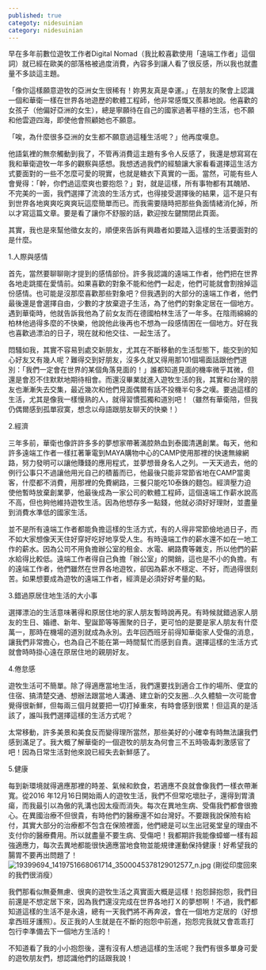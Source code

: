 ```yaml
---
published: true
categoty: nidesuinian
category: nidesuinian
---
```

早在多年前數位遊牧工作者Digital Nomad（我比較喜歡使用「遠端工作者」這個詞）就已經在歐美的部落格被過度消費，內容多到讓人看了很反感，所以我也就盡量不多談這主題。

「像你這樣願意遊牧的亞洲女生很稀有！妳男友真是幸運。」在朋友的聚會上認識一個和華衛一樣在世界各地遊歷的軟體工程師，他非常感慨又羨慕地說。他喜歡的女孩子（他偏好亞洲的女生），總是寧願待在自己的國家過著平穩的生活，也不願和他雲遊四海，即使他會照顧她也不願意。

「唉，為什麼很多亞洲的女生都不願意過這種生活呢？」他再度嘆息。

他語氣裡的無奈觸動到我了，不管再消費這主題有多令人反感了，我還是想寫寫在我和華衛遊牧一年多的觀察與感想。我想透過我們的經驗讓大家看看選擇這生活方式要面對的一些不怎麼可愛的現實，也就是糖衣下真實的一面。當然，可能有些人會覺得：「幹，你們過這麼爽也要抱怨？」對，就是這樣，所有事物都有其醜陋、不完美的一面，我們選擇了流浪的生活方式，也得接受選擇後的結果，這不是只有到世界各地爽爽吃爽爽玩這麼簡單而已。而我需要隨時把那些負面情緒消化掉，所以才寫這篇文章。要是看了讓你不舒服的話，歡迎按左鍵關閉此頁面。

其實，我也是來幫他徵女友的，順便來告訴有興趣者如要踏入這樣的生活要面對的是什麼。

1.人際與感情

首先，當然要聊聊剛才提到的感情部份。許多我認識的遠端工作者，他們把在世界各地走跳擺在愛情前。如果喜歡的對象不能和他們一起走，他們可能就會割捨掉這份感情。也可能是沒那麼喜歡那些對象吧？但我遇到的大部分的遠端工作者，他們最後還是會選擇自由，少數的才放棄遊子生活，為了他們的對象定居在一個地方。遇到華衛時，他就告訴我他為了前女友而在德國柏林生活了一年多。在陰雨綿綿的柏林他過得多麼的不快樂，他說他此後再也不想為一段感情困在一個地方。好在我也喜歡過漂泊的日子，現在就和他交往、一起生活了。

悶騷如我，其實不容易到處交新朋友，尤其在不斷移動的生活型態下，能交到的知心好友又有幾人呢？難得交到好朋友，沒多久就又得用那101個場面話跟他們道別：「我們一定會在世界的某個角落見面的！」誰都知道見面的機率微乎其微，但還是會忍不住默默地期待相會。而還沒畢業就進入遊牧生活的我，其實和台灣的朋友也漸漸失去交集，最近幾次和他們見面偶爾有話不投機半句多之嘆。要過這樣的生活，尤其是像我一樣慢熟的人，就得習慣孤獨和道別吧！（雖然有華衛陪，但我仍偶爾感到孤單寂寞，想念以母語跟朋友聊天的快樂！）

2.經濟

三年多前，華衛也像許許多多的夢想家帶著滿腔熱血到泰國清邁創業。每天，他和許多遠端工作者一樣扛著筆電到MAYA購物中心的CAMP使用那裡的快速無線網路，努力發明可以讓他賺錢的應用程式，並夢想晉身名人之列。一天天過去，他的例行公事只不過讓他用光自己的積蓄而已，他最後只能非常節省地在CAMP當奧客，什麼都不消費，用那裡的免費網路，三餐只能吃10泰銖的麵包。經濟壓力迫使他暫時放棄創業夢，他最後成為一家公司的軟體工程師，這個遠端工作薪水說高不高，但也夠他維持遊牧生活。因為他想存多一點錢，他就必須好好理財，並盡量到消費水準低的國家生活。

並不是所有遠端工作者都能負擔這樣的生活方式，有的人得非常節儉地過日子，而不如大家想像天天住好穿好吃好地享受人生。有時遠端工作的薪水還不如在一地工作的薪水。因為公司不用負擔辦公室的租金、水電、網路費等雜支，所以他們的薪水給得比較低。遠端工作者得自己負擔「辦公室」的開銷，這也是不小的負擔。有的遠端工作者，他們雖然在世界各地遊牧，卻因為薪水不穩定、不好，而過得很刻苦。如果想要成為遊牧的遠端工作者，經濟是必須好好考量的點。

3.錯過原居住地生活的大小事

選擇漂泊的生活意味著得和原居住地的家人朋友暫時說再見。有時候就錯過家人朋友的生日、婚禮、新年、聖誕節等等團聚的日子，更可怕的是要是家人朋友有什麼萬一，那時在機場的道別就成為永別。去年回西班牙前得知華衛家人受傷的消息，讓我們非常擔心，也為自己不能在第一時間幫忙而感到自責。選擇這樣的生活方式就會時時掛心遠在原居住地的親朋好友。
 
4.倦怠感

遊牧生活可不簡單。除了得適應當地生活，我們還要找到適合工作的場所、便宜的住宿、搞清楚交通、想辦法跟當地人溝通、建立新的交友圈...久久體驗一次可能會覺得很新鮮，但每兩三個月就要把一切打掉重來，有時會感到很累！但這真的是活該了，誰叫我們選擇這樣的生活方式呢？

太常移動，許多美景和美食反而變得理所當然，那些美好的小確幸有時無法讓我們感到滿足了。我大概了解華衛的一個遊牧的朋友為何會三不五時吸毒刺激感官了吧！因為日常生活對他來說已經失去新鮮感了。

5.健康

每到新環境就得適應那裡的時差、氣候和飲食，若適應不良就會像我們一樣衣帶漸寬。從2016 年12月16日開始兩人的遊牧生活，我們不但常吃壞肚子，還得到胃潰瘍，而我最引以為傲的乳溝也因太瘦而消失。每次在異地生病、受傷我們都會很擔心。在異國治療不但很貴，有時他們的醫療還不如台灣好。不要跟我說保險有給付，其實大部分的治療都不包含在保險裡面，他們總是可以生出冠冕堂皇的理由不支付你的醫療費用。所以就盡量不要生病、受傷吧！我都期許我能像蟑螂一樣有超強適應力，每次去異地都能很快適應當地食物並能規律運動保持健康！好希望我的腸胃不要再出問題了！
![19399694_1419751668061714_3500045378129012577_n.jpg]({{site.baseurl}}/images/19399694_1419751668061714_3500045378129012577_n.jpg)
(剛從印度回來的我們很消瘦）

我們那看似無憂無慮、很爽的遊牧生活之真實面大概是這樣！抱怨歸抱怨，我們目前還是不想定居下來，因為我們還沒完成在世界各地打Ｘ的夢想啊！不過，我們都知道這樣的生活不是永遠，總有一天我們將不再奔波，會在一個地方定居的（好想拿西班牙護照）。反正我的人生就是在不斷的抱怨中前進，抱怨完我就又會乖乖打包行李準備去下一個地方生活的！

不知道看了我的小小抱怨後，還有沒有人想過這樣的生活呢？我們有很多單身可愛的遊牧朋友們，想認識他們的話跟我說！

